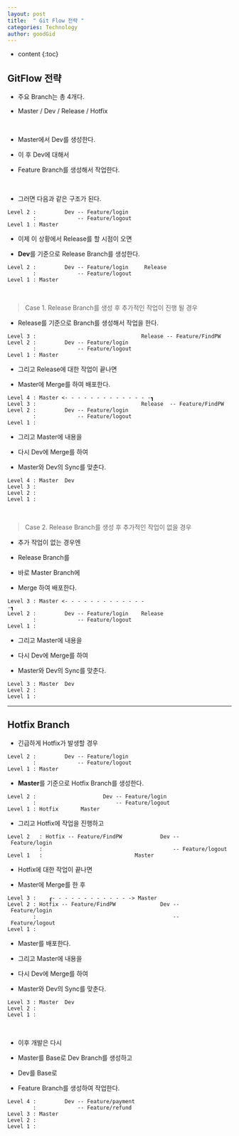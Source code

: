 ```yaml
---
layout: post
title:  " Git Flow 전략 "
categories: Technology
author: goodGid
---
```

* content
{:toc}

## GitFlow 전략

* 주요 Branch는 총 4개다.

* Master / Dev / Release / Hotfix

<br>

* Master에서 Dev를 생성한다.

* 이 후 Dev에 대해서

* Feature Branch를 생성해서 작업한다.

<br>

* 그러면 다음과 같은 구조가 된다.

```
Level 2 :         Dev -- Feature/login
        :             -- Feature/logout
Level 1 : Master
```









* 이제 이 상황에서 Release를 할 시점이 오면

* **Dev**를 기준으로 Release Branch를 생성한다.


```
Level 2 :         Dev -- Feature/login     Release
        :             -- Feature/logout
Level 1 : Master
```

<br>

> Case 1. Release Branch를 생성 후 추가적인 작업이 진행 될 경우

* Release를 기준으로 Branch를 생성해서 작업을 한다.


```
Level 3 :                                 Release -- Feature/FindPW
Level 2 :         Dev -- Feature/login    
        :             -- Feature/logout
Level 1 : Master
```

* 그리고 Release에 대한 작업이 끝나면

* Master에 Merge를 하여 배포한다.


```
Level 4 : Master <- - - - - - - - - - - - - -┓
Level 3 :                                 Release  -- Feature/FindPW
Level 2 :         Dev -- Feature/login    
        :             -- Feature/logout
Level 1 : 
```

* 그리고 Master에 내용을

* 다시 Dev에 Merge를 하여

* Master와 Dev의 Sync를 맞춘다.

```
Level 4 : Master  Dev
Level 3 : 
Level 2 : 
Level 1 : 
```

<br>

> Case 2. Release Branch를 생성 후 추가적인 작업이 없을 경우 

* 추가 작업이 없는 경우엔

* Release Branch를

* 바로 Master Branch에

* Merge 하여 배포한다.

```
Level 3 : Master <- - - - - - - - - - - - - -┓                         
Level 2 :         Dev -- Feature/login    Release
        :             -- Feature/logout
Level 1 : 
```

* 그리고 Master에 내용을

* 다시 Dev에 Merge를 하여

* Master와 Dev의 Sync를 맞춘다.

```
Level 3 : Master  Dev
Level 2 : 
Level 1 : 
```

---

## Hotfix Branch

* 긴급하게 Hotfix가 발생할 경우

```
Level 2 :         Dev -- Feature/login
        :             -- Feature/logout
Level 1 : Master
```

* **Master**를 기준으로 Hotfix Branch를 생성한다.


```
Level 2 :                     Dev -- Feature/login    
        :                         -- Feature/logout
Level 1 : Hotfix       Master
```

* 그리고 Hotfix에 작업을 진행하고 

```
Level 2   : Hotfix -- Feature/FindPW            Dev -- Feature/login     
          :                                         -- Feature/logout
Level 1   :                             Master
```

* Hotfix에 대한 작업이 끝나면 

* Master에 Merge를 한 후 

```
Level 3 :    ┎- - - - - - - - - - - - -> Master
Level 2 : Hotfix -- Feature/FindPW              Dev -- Feature/login     
        :                                           -- Feature/logout                     
Level 1 : 
```

* Master를 배포한다.

* 그리고 Master에 내용을

* 다시 Dev에 Merge를 하여

* Master와 Dev의 Sync를 맞춘다.

```
Level 3 : Master  Dev
Level 2 : 
Level 1 : 
```

<br>

* 이후 개발은 다시 

* Master를 Base로 Dev Branch를 생성하고

* Dev를 Base로 

* Feature Branch를 생성하여 작업한다.


```
Level 4 :         Dev -- Feature/payment
        :             -- Feature/refund
Level 3 : Master
Level 2 : 
Level 1 : 
```
